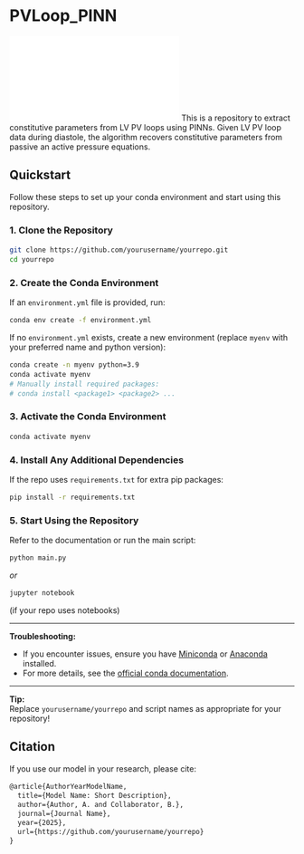 # PVLoop_PINN
![Logo](Fig_1_PV_loops_2_git.pdf)
This is a repository to extract constitutive parameters from LV PV loops using PINNs.
Given LV PV loop data during diastole, the algorithm recovers constitutive parameters from passive an active pressure equations.

## Quickstart

Follow these steps to set up your conda environment and start using this repository.

### 1. Clone the Repository

```bash
git clone https://github.com/yourusername/yourrepo.git
cd yourrepo
```

### 2. Create the Conda Environment

If an `environment.yml` file is provided, run:

```bash
conda env create -f environment.yml
```

If no `environment.yml` exists, create a new environment (replace `myenv` with your preferred name and python version):

```bash
conda create -n myenv python=3.9
conda activate myenv
# Manually install required packages:
# conda install <package1> <package2> ...
```

### 3. Activate the Conda Environment

```bash
conda activate myenv
```

### 4. Install Any Additional Dependencies

If the repo uses `requirements.txt` for extra pip packages:

```bash
pip install -r requirements.txt
```

### 5. Start Using the Repository

Refer to the documentation or run the main script:

```bash
python main.py
```
_or_
```bash
jupyter notebook
```
(if your repo uses notebooks)

---

**Troubleshooting:**
- If you encounter issues, ensure you have [Miniconda](https://docs.conda.io/en/latest/miniconda.html) or [Anaconda](https://www.anaconda.com/products/distribution) installed.
- For more details, see the [official conda documentation](https://docs.conda.io/projects/conda/en/latest/user-guide/tasks/manage-environments.html).

---

**Tip:**  
Replace `yourusername/yourrepo` and script names as appropriate for your repository!

## Citation

If you use our model in your research, please cite:

```
@article{AuthorYearModelName,
  title={Model Name: Short Description},
  author={Author, A. and Collaborator, B.},
  journal={Journal Name},
  year={2025},
  url={https://github.com/yourusername/yourrepo}
}
```
